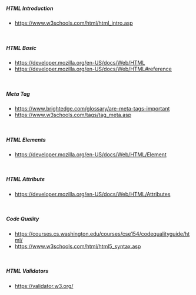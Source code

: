 ##### HTML Introduction
- https://www.w3schools.com/html/html_intro.asp

<br>

##### HTML Basic
- https://developer.mozilla.org/en-US/docs/Web/HTML
- https://developer.mozilla.org/en-US/docs/Web/HTML#reference

<br>

##### Meta Tag
- https://www.brightedge.com/glossary/are-meta-tags-important
- https://www.w3schools.com/tags/tag_meta.asp

<br>

##### HTML Elements
- https://developer.mozilla.org/en-US/docs/Web/HTML/Element

<br>

##### HTML Attribute
- https://developer.mozilla.org/en-US/docs/Web/HTML/Attributes

<br>

##### Code Quality
- https://courses.cs.washington.edu/courses/cse154/codequalityguide/html/
- https://www.w3schools.com/html/html5_syntax.asp

<br>

##### HTML Validators
- https://validator.w3.org/
